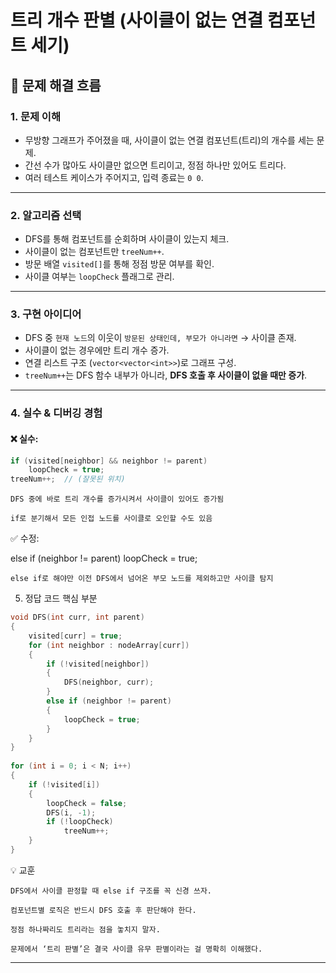 # 트리 개수 판별 (사이클이 없는 연결 컴포넌트 세기)

## 🧠 문제 해결 흐름

### 1. 문제 이해
- 무방향 그래프가 주어졌을 때, 사이클이 없는 연결 컴포넌트(트리)의 개수를 세는 문제.
- 간선 수가 많아도 사이클만 없으면 트리이고, 정점 하나만 있어도 트리다.
- 여러 테스트 케이스가 주어지고, 입력 종료는 `0 0`.

---

### 2. 알고리즘 선택
- DFS를 통해 컴포넌트를 순회하며 사이클이 있는지 체크.
- 사이클이 없는 컴포넌트만 `treeNum++`.
- 방문 배열 `visited[]`를 통해 정점 방문 여부를 확인.
- 사이클 여부는 `loopCheck` 플래그로 관리.

---

### 3. 구현 아이디어
- DFS 중 `현재 노드`의 이웃이 `방문된 상태인데, 부모가 아니라면` → 사이클 존재.
- 사이클이 없는 경우에만 트리 개수 증가.
- 연결 리스트 구조 (`vector<vector<int>>`)로 그래프 구성.
- `treeNum++`는 DFS 함수 내부가 아니라, **DFS 호출 후 사이클이 없을 때만 증가**.

---

### 4. 실수 & 디버깅 경험

#### ❌ 실수:
```cpp
if (visited[neighbor] && neighbor != parent)
    loopCheck = true;
treeNum++;  // (잘못된 위치)

```

    DFS 중에 바로 트리 개수를 증가시켜서 사이클이 있어도 증가됨

    if로 분기해서 모든 인접 노드를 사이클로 오인할 수도 있음

✅ 수정:

else if (neighbor != parent)
    loopCheck = true;

    else if로 해야만 이전 DFS에서 넘어온 부모 노드를 제외하고만 사이클 탐지

5. 정답 코드 핵심 부분
```cpp
void DFS(int curr, int parent)
{
    visited[curr] = true;
    for (int neighbor : nodeArray[curr])
    {
        if (!visited[neighbor])
        {
            DFS(neighbor, curr);
        }
        else if (neighbor != parent)
        {
            loopCheck = true;
        }
    }
}
    
for (int i = 0; i < N; i++)
{
    if (!visited[i])
    {
        loopCheck = false;
        DFS(i, -1);
        if (!loopCheck)
            treeNum++;
    }
}

```

💡 교훈

    DFS에서 사이클 판정할 때 else if 구조를 꼭 신경 쓰자.

    컴포넌트별 로직은 반드시 DFS 호출 후 판단해야 한다.

    정점 하나짜리도 트리라는 점을 놓치지 말자.

    문제에서 ‘트리 판별’은 결국 사이클 유무 판별이라는 걸 명확히 이해했다.


---
